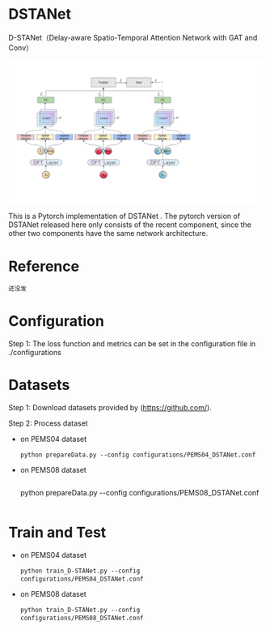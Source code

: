 # DSTANet

D-STANet（Delay-aware Spatio-Temporal Attention Network with GAT and Conv）

<img src="fig/模型.tif" alt="image-20200103164326338" style="zoom:50%;" />

This is a Pytorch implementation of DSTANet . The pytorch version of DSTANet released here only consists of the  recent component, since the other two components have the same network architecture. 

# Reference

```latex
还没发
```

# Configuration

Step 1: The loss function and metrics can be set in the configuration file in ./configurations



# Datasets

Step 1: Download datasets provided by (https://github.com/). 

Step 2: Process dataset

- on PEMS04 dataset

  ```shell
  python prepareData.py --config configurations/PEMS04_DSTANet.conf
  ```

- on PEMS08 dataset

  ```shell

  ```
  python prepareData.py --config configurations/PEMS08_DSTANet.conf
  ````

# Train and Test

- on PEMS04 dataset

  ```shell
  python train_D-STANet.py --config configurations/PEMS04_DSTANet.conf
  ```

- on PEMS08 dataset

  ```shell
  python train_D-STANet.py --config configurations/PEMS08_DSTANet.conf
  ```

  

  



